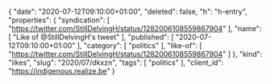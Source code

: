 {
  "date": "2020-07-12T09:10:00+01:00",
  "deleted": false,
  "h": "h-entry",
  "properties": {
    "syndication": [
      "https://twitter.com/StillDelvingH/status/1282006108559867904"
    ],
    "name": [
      "Like of @StillDelvingH's tweet"
    ],
    "published": [
      "2020-07-12T09:10:00+01:00"
    ],
    "category": [
      "politics"
    ],
    "like-of": [
      "https://twitter.com/StillDelvingH/status/1282006108559867904"
    ]
  },
  "kind": "likes",
  "slug": "2020/07/dkxzn",
  "tags": [
    "politics"
  ],
  "client_id": "https://indigenous.realize.be"
}

